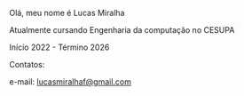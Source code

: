 Olá, meu nome é Lucas Miralha

Atualmente cursando Engenharia da computação no CESUPA

Início 2022 -
Término 2026

Contatos:

e-mail: lucasmiralhaf@gmail.com




